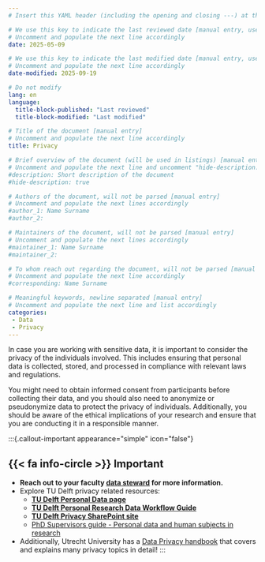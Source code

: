 ```yaml
---
# Insert this YAML header (including the opening and closing ---) at the beginning of the document and fill it out accordingly

# We use this key to indicate the last reviewed date [manual entry, use YYYY-MM-DD]
# Uncomment and populate the next line accordingly
date: 2025-05-09

# We use this key to indicate the last modified date [manual entry, use YYYY-MM-DD]
# Uncomment and populate the next line accordingly
date-modified: 2025-09-19

# Do not modify
lang: en
language: 
  title-block-published: "Last reviewed"
  title-block-modified: "Last modified"

# Title of the document [manual entry]
# Uncomment and populate the next line accordingly
title: Privacy

# Brief overview of the document (will be used in listings) [manual entry]
# Uncomment and populate the next line and uncomment "hide-description: true".
#description: Short description of the document
#hide-description: true

# Authors of the document, will not be parsed [manual entry]
# Uncomment and populate the next lines accordingly
#author_1: Name Surname
#author_2:

# Maintainers of the document, will not be parsed [manual entry]
# Uncomment and populate the next lines accordingly
#maintainer_1: Name Surname
#maintainer_2:

# To whom reach out regarding the document, will not be parsed [manual entry]
# Uncomment and populate the next line accordingly
#corresponding: Name Surname

# Meaningful keywords, newline separated [manual entry]
# Uncomment and populate the next line and list accordingly
categories: 
 - Data
 - Privacy
---
```


In case you are working with sensitive data, it is important to consider the privacy of the individuals involved. This includes ensuring that personal data is collected, stored, and processed in compliance with relevant laws and regulations. 

You might need to obtain informed consent from participants before collecting their data, and you should also need to anonymize or pseudonymize data to protect the privacy of individuals. Additionally, you should be aware of the ethical implications of your research and ensure that you are conducting it in a responsible manner.

:::{.callout-important appearance="simple" icon="false"}
## {{< fa info-circle >}} Important<br>

- **Reach out to your faculty [data steward](https://www.tudelft.nl/library/research-data-management/r/support/data-stewardship/contact) for more information.**
- Explore TU Delft privacy related resources:
  - [**TU Delft Personal Data page**](https://www.tudelft.nl/en/library/current-topics/research-data-management/r/manage/confidential-data/personal-data)
  - [**TU Delft Personal Research Data Workflow Guide**](https://filelist.tudelft.nl/Library/Themaportalen/RDM/Beleid/TU%20Delph%20PRDW__v1.1_19.02.25.pdf)
  - [**TU Delft Privacy SharePoint site**](https://tud365.sharepoint.com/sites/SecurityPrivacyTUD/SitePages/en/Privacy.aspx)
  - [PhD Supervisors guide - Personal data and human subjects in research](https://phdsupervisors.tudl.tudelft.nl/phase/personal-data-and-human-subjects-in-research/)
- Additionally, Utrecht University has a [Data Privacy handbook](https://utrechtuniversity.github.io/dataprivacyhandbook/) that covers and explains many privacy topics in detail!
:::